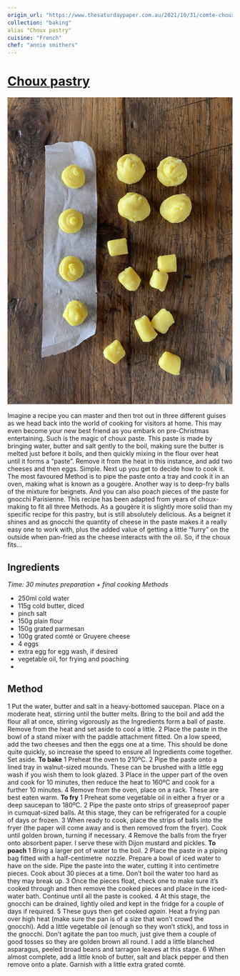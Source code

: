 ```yaml
---
origin_url: "https://www.thesaturdaypaper.com.au/2021/10/31/comte-choux/163551240012754"
collection: "baking"
alias "Choux pastry"
cuisine: "French"
chef: "annie smithers"
---
```

# [Choux pastry](https://www.thesaturdaypaper.com.au/2021/10/31/comte-choux/163551240012754)

![Choux pastry](/assets/Choux_pastry.jpg)

Imagine a recipe you can master and then trot out in three different guises as we head back into the world of cooking for visitors at home. This may even become your new best friend as you embark on pre-Christmas entertaining. Such is the magic of choux paste.
This paste is made by bringing water, butter and salt gently to the boil, making sure the butter is melted just before it boils, and then quickly mixing in the flour over heat until it forms a “paste”. Remove it from the heat in this instance, and add two cheeses and then eggs. Simple.
Next up you get to decide how to cook it. The most favoured Method is to pipe the paste onto a tray and cook it in an oven, making what is known as a gougère. Another way is to deep-fry balls of the mixture for beignets. And you can also poach pieces of the paste for gnocchi Parisienne.
This recipe has been adapted from years of choux-making to fit all three Methods. As a gougère it is slightly more solid than my specific recipe for this pastry, but is still absolutely delicious. As a beignet it shines and as gnocchi the quantity of cheese in the paste makes it a really easy one to work with, plus the added value of getting a little “furry” on the outside when pan-fried as the cheese interacts with the oil. So, if the choux fits…

## Ingredients
*Time: 30 minutes preparation + final cooking Methods*
* 250ml cold water
* 115g cold butter, diced
* pinch salt
* 150g plain flour
* 150g grated parmesan
* 100g grated comté or Gruyere cheese
* 4 eggs
* extra egg for egg wash, if desired
* vegetable oil, for frying and poaching
* 
## Method
1 Put the water, butter and salt in a heavy-bottomed saucepan. Place on a moderate heat, stirring until the butter melts. Bring to the boil and add the flour all at once, stirring vigorously as the Ingredients form a ball of paste. Remove from the heat and set aside to cool a little.
2 Place the paste in the bowl of a stand mixer with the paddle attachment fitted. On a low speed, add the two cheeses and then the eggs one at a time. This should be done quite quickly, so increase the speed to ensure all Ingredients come together. Set aside.
**To bake**
1 Preheat the oven to 210ºC.
2 Pipe the paste onto a lined tray in walnut-sized mounds. These can be brushed with a little egg wash if you wish them to look glazed.
3 Place in the upper part of the oven and cook for 10 minutes, then reduce the heat to 160ºC and cook for a further 10 minutes.
4 Remove from the oven, place on a rack. These are best eaten warm.
**To fry**
1 Preheat some vegetable oil in either a fryer or a deep saucepan to 180ºC.
2 Pipe the paste onto strips of greaseproof paper in cumquat-sized balls. At this stage, they can be refrigerated for a couple of days or frozen.
3 When ready to cook, place the strips of balls into the fryer (the paper will come away and is then removed from the fryer). Cook until golden brown, turning if necessary.
4 Remove the balls from the fryer onto absorbent paper. I serve these with Dijon mustard and pickles.
**To poach**
1 Bring a larger pot of water to the boil.
2 Place the paste in a piping bag fitted with a half-centimetre  nozzle. Prepare a bowl of iced water to have on the side. Pipe the paste into the water, cutting it into centimetre pieces. Cook about 30 pieces at a time. Don’t boil the water too hard as they may break up.
3 Once the pieces float, check one to make sure it’s cooked through and then remove the cooked pieces and place in the iced-water bath. Continue until all the paste is cooked.
4 At this stage, the gnocchi can be drained, lightly oiled and kept in the fridge for a couple of days if required.
5 These guys then get cooked *again*. Heat a frying pan over high heat (make sure the pan is of a size that won’t crowd the gnocchi). Add a little vegetable oil (enough so they won’t stick), and toss in the gnocchi. Don’t agitate the pan too much, just give them a couple of good tosses so they are golden brown all round. I add a little blanched asparagus, peeled broad beans and tarragon leaves at this stage.
6 When almost complete, add a little knob of butter, salt and black pepper and then remove onto a plate. Garnish with a little extra grated comté.
